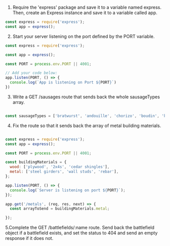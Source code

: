 1. Require the 'express' package and save it to a variable named express. Then, create an Express instance and save it to a variable called app.
```javascript
const express = require('express');
const app = express();

```

2. Start your server listening on the port defined by the PORT variable.
```javascript
const express = require('express');

const app = express();

const PORT = process.env.PORT || 4001;

// Add your code below:
app.listen(PORT, () => {
  console.log(`App is listening on Port ${PORT}`)
})

```

3. Write a GET /sausages route that sends back the whole sausageTypes array.
```javascript

const sausageTypes = ['bratwurst', 'andouille', 'chorizo', 'boudin', 'kielbasa'];

```

4. Fix the route so that it sends back the array of metal building materials.
```javascript

const express = require('express');
const app = express();

const PORT = process.env.PORT || 4001;

const buildingMaterials = {
  wood: ['plywood', '2x4s', 'cedar shingles'],
  metal: ['steel girders', 'wall studs', 'rebar'],
};

app.listen(PORT, () => {
  console.log(`Server is listening on port ${PORT}`);
});

app.get('/metals', (req, res, next) => {
  const arrayToSend = buildingMaterials.metal;

});

```
  
  5.Complete the GET /battlefields/:name route. Send back the battlefield object if a battlefield exists, and set the status to 404 and send an empty response if it does not.
  
  ```javascript
  

  
  
  
  
  
